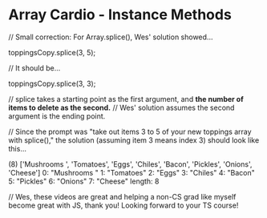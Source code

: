 # Array Cardio - Instance Methods

// Small correction: For Array.splice(), Wes' solution showed...

toppingsCopy.splice(3, 5);

// It should be...

toppingsCopy.splice(3, 3);

// splice takes a starting point as the first argument, and **the number of items to delete as the second.**
// Wes' solution assumes the second argument is the ending point.

// Since the prompt was "take out items 3 to 5 of your new toppings array with splice()," the solution (assuming item 3 means index 3) should look like this...

(8) ['Mushrooms ', 'Tomatoes', 'Eggs', 'Chiles', 'Bacon', 'Pickles', 'Onions', 'Cheese']
0: "Mushrooms "
1: "Tomatoes"
2: "Eggs"
3: "Chiles"
4: "Bacon"
5: "Pickles"
6: "Onions"
7: "Cheese"
length: 8

// Wes, these videos are great and helping a non-CS grad like myself become great with JS, thank you! Looking forward to your TS course!
